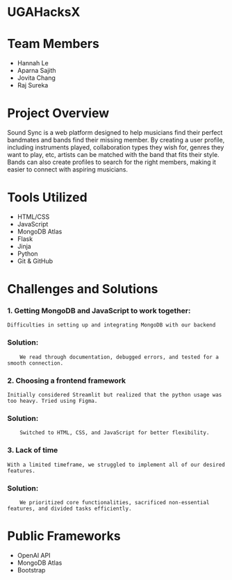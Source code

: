 # UGAHacksX
# Team Members
- Hannah Le
- Aparna Sajith
- Jovita Chang
- Raj Sureka
# Project Overview
Sound Sync is a web platform designed to help musicians find their perfect bandmates and bands find their missing member. By creating a user profile, including instruments played, collaboration types they wish for, genres they want to play, etc, artists can be matched with the band that fits their style. Bands can also create profiles to search for the right members, making it easier to connect with aspiring musicians.
# Tools Utilized
- HTML/CSS
- JavaScript
- MongoDB Atlas
- Flask
- Jinja
- Python
- Git & GitHub
# Challenges and Solutions
### 1. Getting MongoDB and JavaScript to work together:
    Difficulties in setting up and integrating MongoDB with our backend
###     Solution:
        We read through documentation, debugged errors, and tested for a smooth connection.
### 2. Choosing a frontend framework
    Initially considered Streamlit but realized that the python usage was too heavy. Tried using Figma.
###     Solution:
        Switched to HTML, CSS, and JavaScript for better flexibility.
### 3. Lack of time
    With a limited timeframe, we struggled to implement all of our desired features.
###     Solution:
        We prioritized core functionalities, sacrificed non-essential features, and divided tasks efficiently.
# Public Frameworks
- OpenAI API
- MongoDB Atlas
- Bootstrap
